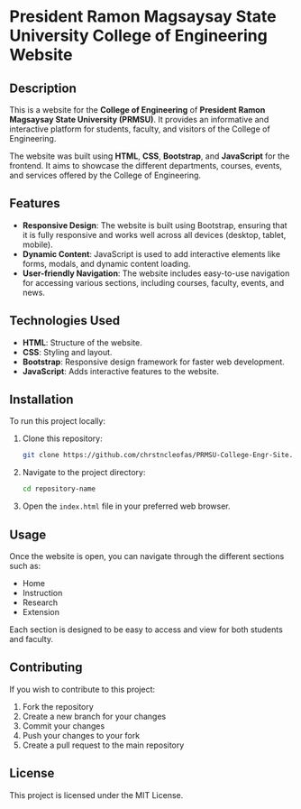 
# President Ramon Magsaysay State University College of Engineering Website

## Description

This is a website for the **College of Engineering** of **President Ramon Magsaysay State University (PRMSU)**. It provides an informative and interactive platform for students, faculty, and visitors of the College of Engineering.

The website was built using **HTML**, **CSS**, **Bootstrap**, and **JavaScript** for the frontend. It aims to showcase the different departments, courses, events, and services offered by the College of Engineering.

## Features

- **Responsive Design**: The website is built using Bootstrap, ensuring that it is fully responsive and works well across all devices (desktop, tablet, mobile).
- **Dynamic Content**: JavaScript is used to add interactive elements like forms, modals, and dynamic content loading.
- **User-friendly Navigation**: The website includes easy-to-use navigation for accessing various sections, including courses, faculty, events, and news.

## Technologies Used

- **HTML**: Structure of the website.
- **CSS**: Styling and layout.
- **Bootstrap**: Responsive design framework for faster web development.
- **JavaScript**: Adds interactive features to the website.

## Installation

To run this project locally:

1. Clone this repository:
   ```bash
   git clone https://github.com/chrstncleofas/PRMSU-College-Engr-Site.git
   ```

2. Navigate to the project directory:
   ```bash
   cd repository-name
   ```

3. Open the `index.html` file in your preferred web browser.

## Usage

Once the website is open, you can navigate through the different sections such as:

- Home
- Instruction
- Research
- Extension

Each section is designed to be easy to access and view for both students and faculty.

## Contributing

If you wish to contribute to this project:

1. Fork the repository
2. Create a new branch for your changes
3. Commit your changes
4. Push your changes to your fork
5. Create a pull request to the main repository

## License

This project is licensed under the MIT License.
